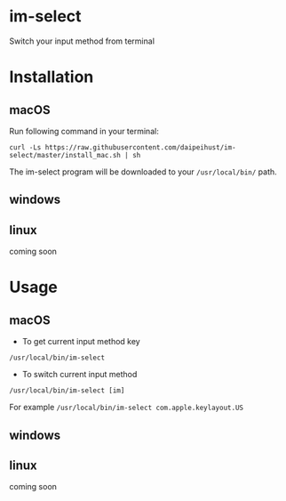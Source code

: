 # im-select
Switch your input method from terminal

# Installation

## macOS
Run following command in your terminal:
```shell
curl -Ls https://raw.githubusercontent.com/daipeihust/im-select/master/install_mac.sh | sh
```
The im-select program will be downloaded to your `/usr/local/bin/` path.
## windows

## linux
coming soon

# Usage

## macOS
- To get current input method key
```shell
/usr/local/bin/im-select
```
- To switch current input method
```shell
/usr/local/bin/im-select [im]
```
For example `/usr/local/bin/im-select com.apple.keylayout.US`
## windows

## linux
coming soon